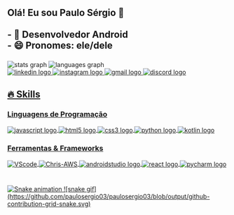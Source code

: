 <h2 align="left">Olá! Eu sou Paulo Sérgio 👋<br><br>- 🔭 Desenvolvedor Android <br>- 😄 Pronomes: ele/dele</h2>

###

<div align="left">
  <img src="https://github-readme-stats.vercel.app/api?username=paulosergio03&hide_title=false&hide_rank=false&show_icons=true&include_all_commits=true&count_private=true&disable_animations=false&theme=dracula&locale=pt-br&hide_border=false" height="150" alt="stats graph"  />
  <img src="https://github-readme-stats.vercel.app/api/top-langs?username=paulosergio03&locale=pt-br&hide_title=false&layout=compact&card_width=320&langs_count=5&theme=darcula&hide_border=false" height="150" alt="languages graph"/>
</div>


<div align="left">
  <a href="https://www.linkedin.com/in/paulosergio-sousa/" target="_blank">
    <img src="https://img.shields.io/static/v1?message=LinkedIn&logo=linkedin&label=&color=0077B5&logoColor=white&labelColor=&style=for-the-badge" height="35" alt="linkedin logo"  />
  </a>
  <a href="https://www.instagram.com/sergio_sousa03/" target="_blank">
    <img src="https://img.shields.io/static/v1?message=Instagram&logo=instagram&label=&color=E4405F&logoColor=white&labelColor=&style=for-the-badge" height="35" alt="instagram logo"  />
  </a>
  <a href="paulosergioadm9@gmail.com" target="_blank">
    <img src="https://img.shields.io/static/v1?message=Gmail&logo=gmail&label=&color=D14836&logoColor=white&labelColor=&style=for-the-badge" height="35" alt="gmail logo"  />
  <a href="https://discord.com/channels/@sergio_sousa" target="_blank">
  <img src="https://img.shields.io/static/v1?message=Discord&logo=discord&label=&color=7289DA&logoColor=white&labelColor=&style=for-the-badge" height="35" alt="discord logo"  />
</div>



## 🔥 Skills
<!-- Skills: Programming Languages -->
  <div style="flex-basis: 48%;">
    <h3>Linguagens de Programação</h3>
<div align="left">
  <img align="center" width="40" src="https://cdn.jsdelivr.net/gh/devicons/devicon/icons/javascript/javascript-original.svg" height="30" alt="javascript logo"  />
  <img align="center" width="40" src="https://cdn.jsdelivr.net/gh/devicons/devicon/icons/html5/html5-original.svg" height="30" alt="html5 logo"  />
  <img align="center" width="40" src="https://cdn.jsdelivr.net/gh/devicons/devicon/icons/css3/css3-original.svg" height="30" alt="css3 logo"  />
  <img align="center" width="40" src="https://cdn.jsdelivr.net/gh/devicons/devicon/icons/python/python-original.svg" height="30" alt="python logo"  />
  <img align="center" width="40" src="https://cdn.jsdelivr.net/gh/devicons/devicon/icons/kotlin/kotlin-original.svg" height="30" alt="kotlin logo"  />
</div>

 <!-- Skills: Tools & Frameworks -->

 <div style="flex-basis: 48%;">
    <h3>Ferramentas & Frameworks</h3>
    <img align="center" alt="VScode" height="30" width="40" src="https://cdn.jsdelivr.net/gh/devicons/devicon/icons/vscode/vscode-original.svg">
    <img align="center" alt="Chris-AWS" height="30" width="40" src="https://cdn.jsdelivr.net/gh/devicons/devicon/icons/git/git-original.svg">
   <img align="center" width="40" src="https://cdn.jsdelivr.net/gh/devicons/devicon/icons/androidstudio/androidstudio-original.svg" height="30" alt="androidstudio logo"/>
    <img align="center" width="40" src="https://cdn.jsdelivr.net/gh/devicons/devicon/icons/react/react-original.svg" height="30" alt="react logo" />
    <img align="center" width="40" src="https://cdn.jsdelivr.net/gh/devicons/devicon/icons/pycharm/pycharm-original.svg" height="30" alt="pycharm logo"  />
  </div>

###

<br clear="both">

<img src="https://raw.githubusercontent.com/paulosergio03/paulosergio03/output/snake.svg" alt="Snake animation" />
![snake gif](https://github.com/paulosergio03/paulosergio03/blob/output/github-contribution-grid-snake.svg)

###
